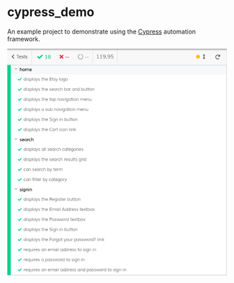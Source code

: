 cypress_demo
================
An example project to demonstrate using the [Cypress](https://www.cypress.io/) automation framework.

![Cypress Results](https://github.com/JohnMart/cypress_demo/blob/master/results.PNG?raw=true)
